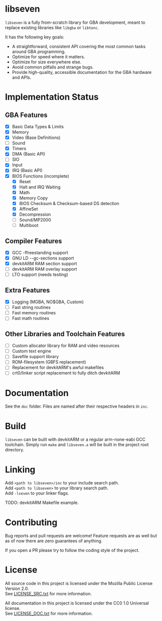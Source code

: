 # libseven

`libseven` is a fully from-scratch library for GBA development, meant to
replace existing libraries like `libgba` or `libtonc`.

It has the following key goals:

- A straightforward, consistent API covering the most common tasks around GBA
programming.
- Optimize for speed where it matters.
- Optimize for size everywhere else.
- Avoid common pitfalls and strange bugs.
- Provide high-quality, accessible documentation for the GBA hardware and APIs.

# Implementation Status

## GBA Features

- [x] Basic Data Types & Limits
- [x] Memory
- [x] Video (Base Definitions)
- [ ] Sound
- [x] Timers
- [x] DMA (Basic API)
- [ ] SIO
- [x] Input
- [x] IRQ (Basic API)
- [x] BIOS Functions (incomplete)
    - [x] Reset
    - [x] Halt and IRQ Waiting
    - [x] Math
    - [x] Memory Copy
    - [x] BIOS Checksum & Checksum-based DS detection
    - [x] AffineSet
    - [x] Decompression
    - [ ] Sound/MP2000
    - [ ] Multiboot

## Compiler Features

- [x] GCC -ffreestanding support
- [x] GNU LD --gc-sections support
- [x] devkitARM RAM section support
- [ ] devkitARM RAM overlay support
- [ ] LTO support (needs testing)

## Extra Features

- [x] Logging (MGBA, NO$GBA, Custom)
- [ ] Fast string routines
- [ ] Fast memory routines
- [ ] Fast math routines

## Other Libraries and Toolchain Features

- [ ] Custom allocator library for RAM and video resources
- [ ] Custom text engine
- [ ] Savefile support library
- [ ] ROM-filesystem (GBFS replacement)
- [ ] Replacement for devkitARM's awful makefiles
- [ ] crt0/linker script replacement to fully ditch devkitARM

# Documentation

See the `doc` folder. Files are named after their respective headers in `inc`.

# Build

`libseven` can be built with devkitARM or a regular arm-none-eabi GCC toolchain.
Simply run `make` and `libseven.a` will be built in the project root directory.

# Linking

Add `<path to libseven>/inc` to your include search path.\
Add `<path to libseven>` to your library search path.\
Add `-lseven` to your linker flags.

TODO: devkitARM Makefile example.

# Contributing

Bug reports and pull requests are welcome! Feature requests are as well but as
of now there are zero guarantees of anything.

If you open a PR please try to follow the coding style of the project.

# License

All source code in this project is licensed under the
Mozilla Public License Version 2.0.\
See [LICENSE\_SRC.txt](./LICENSE\_SRC.txt) for more information.

All documentation in this project is licensed under the
CC0 1.0 Universal license.\
See [LICENSE\_DOC.txt](./LICENSE_DOC.txt) for more information.
